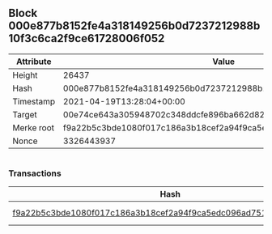 ## Block 000e877b8152fe4a318149256b0d7237212988b10f3c6ca2f9ce61728006f052

Attribute | Value
--- | ---
Height | 26437
Hash | 000e877b8152fe4a318149256b0d7237212988b10f3c6ca2f9ce61728006f052
Timestamp | 2021-04-19T13:28:04+00:00
Target | 00e74ce643a305948702c348ddcfe896ba662d82c1a228faf4ad12250f07334e
Merke root | f9a22b5c3bde1080f017c186a3b18cef2a94f9ca5edc096ad7517b640e097c9d
Nonce | 3326443937

```

```

### Transactions

Hash | Amount
--- | ---
[f9a22b5c3bde1080f017c186a3b18cef2a94f9ca5edc096ad7517b640e097c9d](f9a22b5c3bde1080f017c186a3b18cef2a94f9ca5edc096ad7517b640e097c9d.md) | 10.00000000 SKEPTI 
